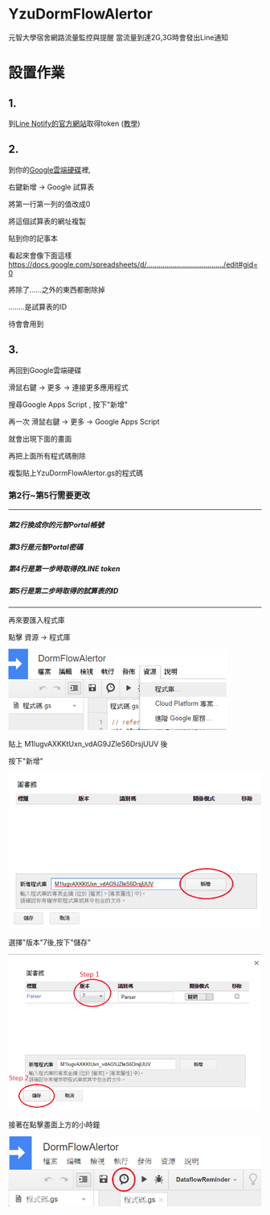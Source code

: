 # YzuDormFlowAlertor
元智大學宿舍網路流量監控與提醒
當流量到達2G,3G時會發出Line通知

# 設置作業
## 1.
到[Line Notify的官方網站](https://notify-bot.line.me/zh_TW/)取得token
([教學](http://pythonorz.blogspot.com/2017/12/python-line-notify-line-notify-line.html))
## 2.
到你的[Google雲端硬碟](https://drive.google.com/)裡,

右鍵新增 -> Google 試算表

將第一行第一列的值改成0

將這個試算表的網址複製

貼到你的記事本

看起來會像下面這樣
https://docs.google.com/spreadsheets/d/....................................../edit#gid=0

將除了......之外的東西都刪除掉

........是試算表的ID

待會會用到
## 3.
再回到Google雲端硬碟

滑鼠右鍵 -> 更多 -> 連接更多應用程式

搜尋Google Apps Script , 按下"新增"

再一次 滑鼠右鍵 -> 更多 -> Google Apps Script

就會出現下面的畫面

再把上面所有程式碼刪除

複製貼上YzuDormFlowAlertor.gs的程式碼

### 第2行~第5行需要更改
---------------------------------------
##### 第2行換成你的元智Portal帳號

##### 第3行是元智Portal密碼

##### 第4行是第一步時取得的LINE token

##### 第5行是第二步時取得的試算表的ID
---------------------------------------

再來要匯入程式庫

點擊 資源 -> 程式庫

![image](https://raw.githubusercontent.com/freelze/YzuDormFlowAlertor/master/Pictures/2.png)

貼上 M1lugvAXKKtUxn_vdAG9JZleS6DrsjUUV 後

按下"新增"

![image](https://raw.githubusercontent.com/freelze/YzuDormFlowAlertor/master/Pictures/3.png)

選擇"版本"7後,按下"儲存"

![image](https://raw.githubusercontent.com/freelze/YzuDormFlowAlertor/master/Pictures/4.png)



接著在點擊畫面上方的小時鐘

![image](https://raw.githubusercontent.com/freelze/YzuDormFlowAlertor/master/Pictures/Scheduler.png)
    
